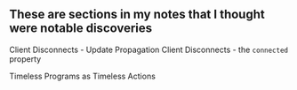 These are sections in my notes that I thought were notable discoveries
------------------------------------------------------------

Client Disconnects - Update Propagation
Client Disconnects - the `connected` property

Timeless
Programs as Timeless Actions

